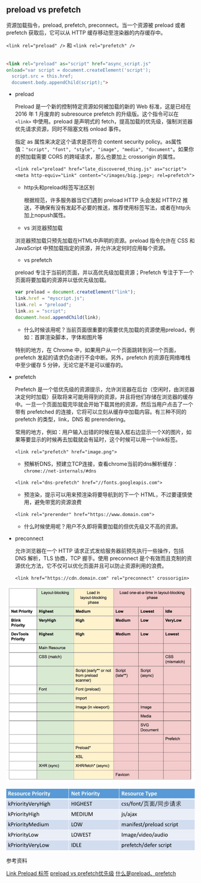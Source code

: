 ## preload vs prefetch

资源加载指令，preload, prefetch, preconnect。当一个资源被 preload 或者 prefetch 获取后，它可以从 HTTP 缓存移动至渲染器的内存缓存中。

`<link rel="preload" />` 和 `<link rel="prefetch" />`

```html

<link rel="preload" as="script" href="async_script.js"
onload="var script = document.createElement('script');
  script.src = this.href;
  document.body.appendChild(script);">
```

* preload

  Preload 是一个新的控制特定资源如何被加载的新的 Web 标准，这是已经在 2016 年 1 月废弃的 subresource prefetch 的升级版。这个指令可以在 `<link>` 中使用。preload 是声明式的 fetch，提高加载的优先级，强制浏览器优先请求资源，同时不阻塞文档 onload 事件。

  指定 as 属性来决定这个请求是否符合 content security policy。as属性值：`"script", "font", "style", "image", "media", "document"`。如果你的预加载需要 CORS 的跨域请求，那么也要加上 crossorigin 的属性。

  `<link rel="preload" href="late_discovered_thing.js" as="script">`
  `<meta http-equiv="Link" content="</images/big.jpeg>; rel=prefetch">`

  - http头和preload标签写法区别

    根据规范，许多服务器当它们遇到 preload HTTP 头会发起 HTTP/2 推送，不确保有没有发起不必要的推送，推荐使用标签写法，或者在http头加上nopush属性。

  - vs 浏览器预加载

  浏览器预加载只预先加载在HTML中声明的资源。preload 指令允许在 CSS 和JavaScript 中预加载指定的资源，并允许决定何时应用每个资源。

  - vs prefetch

  preload 专注于当前的页面，并以高优先级加载资源；Prefetch 专注于下一个页面将要加载的资源并以低优先级加载。

  ```js
  var preload = document.createElement("link");
  link.href = "myscript.js";
  link.rel = "preload";
  link.as = "script";
  document.head.appendChild(link);
  ```

  - 什么时候该用呢？当前页面很重要的需要优先加载的资源使用preload，例如：首屏渲染脚本，字体和图片等

  特别的地方，在 Chrome 中，如果用户从一个页面跳转到另一个页面，prefetch 发起的请求仍会进行不会中断。另外，prefetch 的资源在网络堆栈中至少缓存 5 分钟，无论它是不是可以缓存的。

* prefetch 

  Prefetch 是一个低优先级的资源提示，允许浏览器在后台（空闲时，由浏览器决定何时加载）获取将来可能用得到的资源，并且将他们存储在浏览器的缓存中。一旦一个页面加载完毕就会开始下载其他的资源，然后当用户点击了一个带有 prefetched 的连接，它将可以立刻从缓存中加载内容。有三种不同的 prefetch 的类型，link，DNS 和 prerendering。

  常用的地方，例如：用户输入出错的时候在输入框右边显示一个X的图片，如果等要显示的时候再去加载就会有延时，这个时候可以用一个link标签。

  `<link rel="prefetch" href="image.png">`

  - 预解析DNS，预建立TCP连接，查看chrome当前的dns解析缓存：`chrome://net-internals/#dns`

  `<link rel="dns-prefetch" href="//fonts.googleapis.com">`

  - 预渲染，提示可以用来预渲染将要导航到的下一个 HTML，不过要谨慎使用，避免带宽的资源浪费

  `<link rel="prerender" href="https://www.domain.com">`

  - 什么时候使用呢？用户不久即将需要加载的但优先级又不高的资源。

* preconnect

  允许浏览器在一个 HTTP 请求正式发给服务器前预先执行一些操作，包括 DNS 解析，TLS 协商，TCP 握手。使用 preconnect 是个有效而且克制的资源优化方法，它不仅可以优化页面并且可以防止资源利用的浪费。

  `<link href="https://cdn.domain.com" rel="preconnect" crossorigin>`

![chrome请求资源优先级详细版](../../front-end/images/load_priority.jpeg)

![chrome请求资源优先级简化版](../../front-end/images/load.jpg)

参考资料

[Link Preload 标签](http://eux.baidu.com/blog/fe/link-preload-%E6%A0%87%E7%AD%BE)
[preload vs prefetch优先级](https://juejin.im/post/58e8acf10ce46300585a7a42)
[什么是preload、prefetch](https://juejin.im/post/5b5984b851882561da216311)
